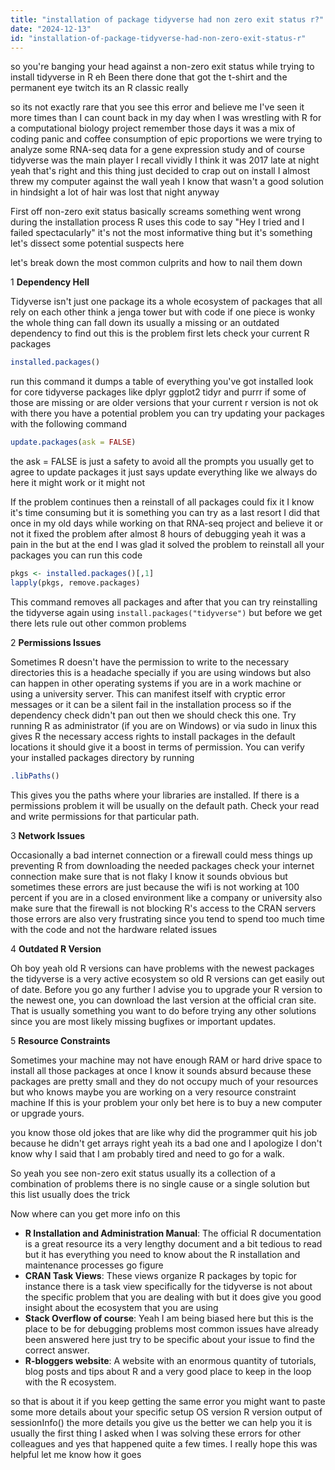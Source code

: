 ```yaml
---
title: "installation of package tidyverse had non zero exit status r?"
date: "2024-12-13"
id: "installation-of-package-tidyverse-had-non-zero-exit-status-r"
---
```


 so you're banging your head against a non-zero exit status while trying to install tidyverse in R eh Been there done that got the t-shirt and the permanent eye twitch its an R classic really

so its not exactly rare that you see this error and believe me I've seen it more times than I can count back in my day when I was wrestling with R for a computational biology project remember those days it was a mix of coding panic and coffee consumption of epic proportions we were trying to analyze some RNA-seq data for a gene expression study and of course tidyverse was the main player I recall vividly I think it was 2017 late at night yeah that's right and this thing just decided to crap out on install I almost threw my computer against the wall yeah I know that wasn't a good solution in hindsight a lot of hair was lost that night anyway

First off non-zero exit status basically screams something went wrong during the installation process R uses this code to say "Hey I tried and I failed spectacularly" it's not the most informative thing but it's something let's dissect some potential suspects here

 let's break down the most common culprits and how to nail them down

1 **Dependency Hell**

Tidyverse isn't just one package its a whole ecosystem of packages that all rely on each other think a jenga tower but with code if one piece is wonky the whole thing can fall down its usually a missing or an outdated dependency to find out this is the problem first lets check your current R packages

```R
installed.packages()
```

run this command it dumps a table of everything you've got installed look for core tidyverse packages like dplyr ggplot2 tidyr and purrr if some of those are missing or are older versions that your current r version is not ok with there you have a potential problem you can try updating your packages with the following command

```R
update.packages(ask = FALSE)
```

the ask = FALSE is just a safety to avoid all the prompts you usually get to agree to update packages it just says update everything like we always do here it might work or it might not

If the problem continues then a reinstall of all packages could fix it I know it's time consuming but it is something you can try as a last resort I did that once in my old days while working on that RNA-seq project and believe it or not it fixed the problem after almost 8 hours of debugging yeah it was a pain in the but at the end I was glad it solved the problem to reinstall all your packages you can run this code

```R
pkgs <- installed.packages()[,1]
lapply(pkgs, remove.packages)

```
This command removes all packages and after that you can try reinstalling the tidyverse again using `install.packages("tidyverse")` but before we get there lets rule out other common problems

2 **Permissions Issues**

Sometimes R doesn't have the permission to write to the necessary directories this is a headache specially if you are using windows but also can happen in other operating systems if you are in a work machine or using a university server. This can manifest itself with cryptic error messages or it can be a silent fail in the installation process so if the dependency check didn't pan out then we should check this one. Try running R as administrator (if you are on Windows) or via sudo in linux this gives R the necessary access rights to install packages in the default locations it should give it a boost in terms of permission. You can verify your installed packages directory by running

```R
.libPaths()
```
This gives you the paths where your libraries are installed. If there is a permissions problem it will be usually on the default path. Check your read and write permissions for that particular path.

3 **Network Issues**

Occasionally a bad internet connection or a firewall could mess things up preventing R from downloading the needed packages check your internet connection make sure that is not flaky I know it sounds obvious but sometimes these errors are just because the wifi is not working at 100 percent if you are in a closed environment like a company or university also make sure that the firewall is not blocking R's access to the CRAN servers those errors are also very frustrating since you tend to spend too much time with the code and not the hardware related issues

4 **Outdated R Version**

Oh boy yeah old R versions can have problems with the newest packages the tidyverse is a very active ecosystem so old R versions can get easily out of date. Before you go any further I advise you to upgrade your R version to the newest one, you can download the last version at the official cran site. That is usually something you want to do before trying any other solutions since you are most likely missing bugfixes or important updates.

5 **Resource Constraints**

Sometimes your machine may not have enough RAM or hard drive space to install all those packages at once I know it sounds absurd because these packages are pretty small and they do not occupy much of your resources but who knows maybe you are working on a very resource constraint machine If this is your problem your only bet here is to buy a new computer or upgrade yours.

 you know those old jokes that are like why did the programmer quit his job because he didn't get arrays right yeah its a bad one and I apologize I don't know why I said that I am probably tired and need to go for a walk.

So yeah you see non-zero exit status usually its a collection of a combination of problems there is no single cause or a single solution but this list usually does the trick

Now where can you get more info on this

*   **R Installation and Administration Manual**: The official R documentation is a great resource its a very lengthy document and a bit tedious to read but it has everything you need to know about the R installation and maintenance processes go figure
*   **CRAN Task Views**: These views organize R packages by topic for instance there is a task view specifically for the tidyverse is not about the specific problem that you are dealing with but it does give you good insight about the ecosystem that you are using
*   **Stack Overflow of course**: Yeah I am being biased here but this is the place to be for debugging problems most common issues have already been answered here just try to be specific about your issue to find the correct answer.
* **R-bloggers website**: A website with an enormous quantity of tutorials, blog posts and tips about R and a very good place to keep in the loop with the R ecosystem.

 so that is about it if you keep getting the same error you might want to paste some more details about your specific setup OS version R version output of sessionInfo() the more details you give us the better we can help you it is usually the first thing I asked when I was solving these errors for other colleagues and yes that happened quite a few times. I really hope this was helpful let me know how it goes
